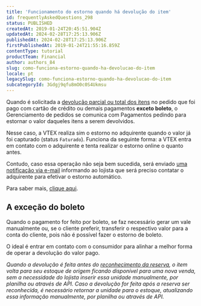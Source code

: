 ```yaml
---
title: 'Funcionamento do estorno quando há devolução do item'
id: frequentlyAskedQuestions_298
status: PUBLISHED
createdAt: 2019-01-24T20:45:51.904Z
updatedAt: 2024-02-28T17:25:13.906Z
publishedAt: 2024-02-28T17:25:13.906Z
firstPublishedAt: 2019-01-24T21:55:16.859Z
contentType: tutorial
productTeam: Financial
author: authors_84
slug: como-funciona-estorno-quando-ha-devolucao-do-item
locale: pt
legacySlug: como-funciona-estorno-quando-ha-devolucao-do-item
subcategoryId: 3Gdgj9qfu8mO0c0S4Ukmsu
---
```


Quando é solicitada a [devolução parcial ou total dos itens](/pt/tutorial/como-fazer-a-devolucao-de-itens) no pedido que foi pago com cartão de crédito ou demais pagamentos **exceto boleto**, o Gerenciamento de pedidos se comunica com Pagamentos pedindo para estornar o valor daqueles itens a serem devolvidos.

Nesse caso, a VTEX realiza sim o estorno no adquirente quando o valor já foi capturado (status `Faturado`). Funciona da seguinte forma: a VTEX entra em contato com o adquirente e tenta realizar o estorno online o quanto antes. 

Contudo, caso essa operação não seja bem sucedida, será enviado [uma notificação via e-mail](https://help.vtex.com/pt/tutorial/como-configurar-notificacoes?locale=pt "uma notificação via e-mail") informando ao lojista que será preciso contatar o adquirente para efetivar o estorno automático. 

Para saber mais, [clique aqui](https://help.vtex.com/pt/faq/por-que-meu-pedido-cancelado-foi-cobrado-na-fatura-do-cliente?locale=pt "clique aqui").

## A exceção do boleto

Quando o pagamento for feito por boleto, se faz necessário gerar um vale manualmente ou, se o cliente preferir, transferir o respectivo valor para a conta do cliente, pois não é possível fazer o estorno de boleto. 

O ideal é entrar em contato com o consumidor para alinhar a melhor forma de operar a devolução do valor pago.

_Quando a devolução é feita antes do [reconhecimento da reserva](/pt/tutorial/como-a-reserva-funciona), o item volta para seu estoque de origem ficando disponível para uma nova venda, sem a necessidade do lojista inserir essa unidade manualmente, por planilha ou através de API. Caso a devolução for feita após a reserva ser reconhecida, é necessário retornar a unidade para o estoque, atualizando essa informação manualmente, por planilha ou através de API._
